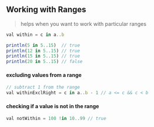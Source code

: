 ## Working with Ranges
> helps when you want to work with particular ranges
```js
val within = c in a..b
```

```js
println(5 in 5..15)  // true
println(12 in 5..15) // true
println(15 in 5..15) // true
println(20 in 5..15) // false
```

#### excluding values from a range
```js
// subtract 1 from the range
val withinExclRight = c in a..b - 1 // a <= c && c < b
```

#### checking if a value is not in the range
```js
val notWithin = 100 !in 10..99 // true
```
